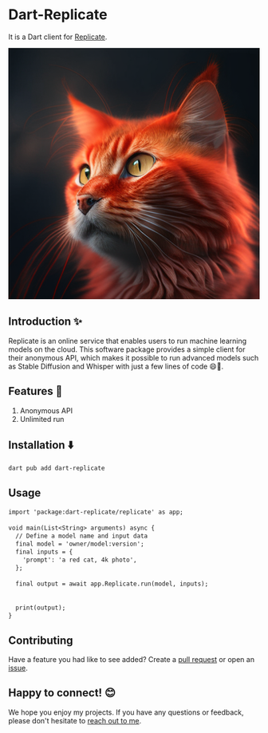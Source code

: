 
# Dart-Replicate
It is a Dart client for [Replicate](https://replicate.com/).

<img src="https://raw.githubusercontent.com/mu-fazil-vk/Assets/main/Dart-Replicate/cat.png">


## Introduction ✨

Replicate is an online service that enables users to run machine learning models on the cloud. This software package provides a simple client for their anonymous API, which makes it possible to run advanced models such as Stable Diffusion and Whisper with just a few lines of code 😄🤏.


## Features 🚀

1. Anonymous API
2. Unlimited run

## Installation ⬇️

```
dart pub add dart-replicate
```


## Usage

```
import 'package:dart-replicate/replicate' as app;

void main(List<String> arguments) async {
  // Define a model name and input data
  final model = 'owner/model:version';
  final inputs = {
    'prompt': 'a red cat, 4k photo',
  };

  final output = await app.Replicate.run(model, inputs);


  print(output);
}
```


## Contributing
Have a feature you had like to see added? Create a [pull request](https://github.com/mu-fazil-vk/Dart-Replicate/pulls) or open an [issue](https://github.com/mu-fazil-vk/Dart-Replicate/issues).

## Happy to connect! 😊
We hope you enjoy my projects. If you have any questions or feedback, please don't hesitate to [reach out to me](https://instagram.com/fazil.v.k).